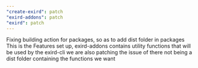 ```yaml
---
"create-exird": patch
"exird-addons": patch
"exird": patch
---
```


Fixing building action for packages, so as to add dist folder in packages
This is the Features set up, exird-addons contains utility functions that will be used by the exird-cli
we are also patching the issue of there not being a dist folder containing the functions we want
